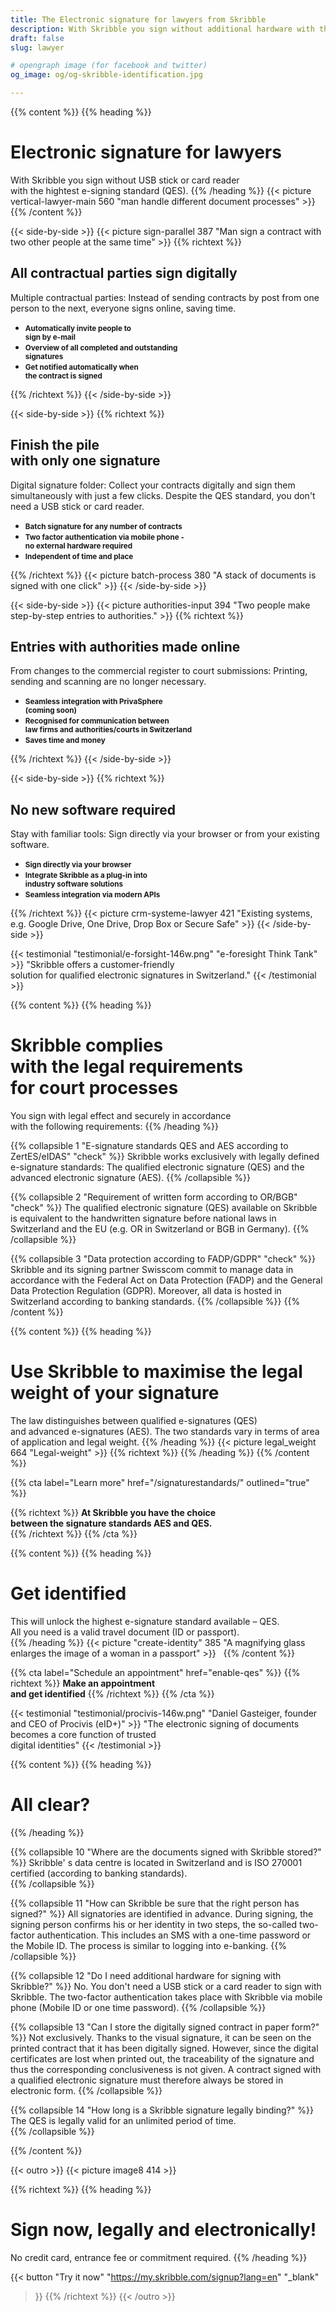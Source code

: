 ```yaml
---
title: The Electronic signature for lawyers from Skribble
description: With Skribble you sign without additional hardware with the qualified electronic signature (QES). All contractual parties sign electronically.
draft: false
slug: lawyer

# opengraph image (for facebook and twitter)
og_image: og/og-skribble-identification.jpg

---
```


{{% content %}}
{{% heading %}}
# Electronic signature for lawyers
With Skribble you sign without USB stick or card reader <br class="hide-for-mobile">with the hightest e-signing standard (QES).
{{% /heading %}}
{{< picture vertical-lawyer-main 560 "man handle different document processes" >}}
{{% /content %}}

[//]: # (--------------------------------------------------------------------------------------------------------------)

{{< side-by-side >}}
{{< picture sign-parallel 387 "Man sign a contract with two other people at the same time" >}}
{{% richtext %}}
## All contractual parties sign digitally
Multiple contractual parties: Instead of sending contracts by post from one person to the next, everyone signs online, saving time.

- **<small>Automatically invite people to <br class="hide-for-mobile">sign by e-mail</small>**
- **<small>Overview of all completed and outstanding <br class="hide-for-mobile">signatures</small>**
- **<small>Get notified automatically when <br class="hide-for-mobile">the contract is signed</small>**

{{% /richtext %}}
{{< /side-by-side >}}

[//]: # (--------------------------------------------------------------------------------------------------------------)

{{< side-by-side >}}
{{% richtext %}}
## Finish the pile <br class="hide-for-mobile">with only one signature
Digital signature folder: Collect your contracts digitally and sign them simultaneously with just a few clicks. Despite the QES standard, you don't need a USB stick or card reader.

- **<small>Batch signature for any number of contracts</small>**
- **<small>Two factor authentication via mobile phone - <br class="hide-for-mobile">no external hardware required</small>**
- **<small>Independent of time and place</small>**

{{% /richtext %}}
{{< picture batch-process 380 "A stack of documents is signed with one click" >}}
{{< /side-by-side >}}

[//]: # (--------------------------------------------------------------------------------------------------------------)

{{< side-by-side >}}
{{< picture authorities-input 394 "Two people make step-by-step entries to authorities." >}}
{{% richtext %}}
## Entries with authorities made online
From changes to the commercial register to court submissions: Printing, sending and scanning are no longer necessary.

- **<small>Seamless integration with PrivaSphere <br class="hide-for-mobile">(coming soon)</small>**
- **<small>Recognised for communication between <br class="hide-for-mobile">law firms and authorities/courts in Switzerland</small>**
- **<small>Saves time and money</small>**

{{% /richtext %}}
{{< /side-by-side >}}

[//]: # (--------------------------------------------------------------------------------------------------------------)

{{< side-by-side >}}
{{% richtext %}}
## No new software required
Stay with familiar tools: Sign directly via your browser or from your existing software.

- **<small>Sign directly via your browser</small>**
- **<small>Integrate Skribble as a plug-in into <br class="hide-for-mobile">industry software solutions </small>**
- **<small>Seamless integration via modern APIs</small>**

{{% /richtext %}}
{{< picture crm-systeme-lawyer 421 "Existing systems, e.g. Google Drive, One Drive, Drop Box or Secure Safe" >}}
{{< /side-by-side >}}

[//]: # (--------------------------------------------------------------------------------------------------------------)

{{< testimonial "testimonial/e-forsight-146w.png" "e-foresight Think Tank" >}}
"Skribble offers a customer-friendly <br class="hide-for-mobile">solution for qualified electronic signatures in Switzerland."
{{< /testimonial >}}

[//]: # (--------------------------------------------------------------------------------------------------------------)

{{% content %}}
{{% heading %}}
# Skribble complies <br class="hide-for-mobile">with the legal requirements <br class="hide-for-mobile">for court processes
You sign with legal effect and securely in accordance <br class="hide-for-mobile">with the following requirements:
{{% /heading %}}

{{% collapsible 1 "E-signature standards QES and AES according to ZertES/eIDAS" "check" %}}
Skribble works exclusively with legally defined e-signature standards: The qualified electronic signature (QES) and the advanced electronic signature (AES).
{{% /collapsible %}}

{{% collapsible 2 "Requirement of written form according to OR/BGB" "check" %}}
The qualified electronic signature (QES) available on Skribble is equivalent to the handwritten signature before national laws in Switzerland and the EU (e.g. OR in Switzerland or BGB in Germany).
{{% /collapsible %}}

{{% collapsible 3 "Data protection according to FADP/GDPR" "check" %}}
Skribble and its signing partner Swisscom commit to manage data in accordance with the Federal Act on Data Protection (FADP) and the General Data Protection Regulation (GDPR). Moreover, all data is hosted in Switzerland according to banking standards.
{{% /collapsible %}}
{{% /content %}}

[//]: # (--------------------------------------------------------------------------------------------------------------)

{{% content %}}
{{% heading %}}
# Use Skribble to maximise the legal weight of your signature
The law distinguishes between qualified e-signatures (QES) <br class="hide-for-mobile">and advanced e-signatures (AES). 
The two standards vary in terms of area <br class="hide-for-mobile">of application and legal weight. 
{{% /heading %}}
{{< picture legal_weight 664 "Legal-weight" >}}
{{% richtext %}}
{{% /heading %}}
{{% /content %}}

{{% cta
  label="Learn more"
  href="/signaturestandards/"
  outlined="true"
%}}

{{% richtext %}}
**At Skribble you have the choice <br class="hide-for-mobile">between the signature standards AES and QES.**<br>
{{% /richtext %}}
{{% /cta %}}

[//]: # (--------------------------------------------------------------------------------------------------------------)


{{% content %}}
{{% heading %}}
# Get identified
This will unlock the highest e-signature standard available – QES. <br class="hide-for-mobile">All you need is a valid travel document (ID or passport).                                
{{% /heading %}}
{{< picture "create-identity" 385 "A magnifying glass enlarges the image of a woman in a passport" >}}
&nbsp;
{{% /content %}}

{{% cta
  label="Schedule an appointment"
  href="enable-qes"
%}}
{{% richtext %}}
**Make an appointment<br>and get identified**
{{% /richtext %}}
{{% /cta %}}

[//]: # (--------------------------------------------------------------------------------------------------------------)

{{< testimonial "testimonial/procivis-146w.png" "Daniel Gasteiger, founder and CEO of Procivis (eID+)" >}}
"The electronic signing of documents becomes a core function of trusted <br class="hide-for-mobile">digital identities"
{{< /testimonial >}}

[//]: # (--------------------------------------------------------------------------------------------------------------)

{{% content %}}
{{% heading %}}
# All clear?
{{% /heading %}}

{{% collapsible 10 "Where are the documents signed with Skribble stored?" %}}
Skribble' s data centre is located in Switzerland and is ISO 270001 certified (according to banking standards).         
{{% /collapsible %}}

{{% collapsible 11 "How can Skribble be sure that the right person has signed?" %}}
All signatories are identified in advance. During signing, the signing person confirms his or her identity in two steps, the so-called two-factor authentication. This includes an SMS with a one-time password or the Mobile ID. The process is similar to logging into e-banking.
{{% /collapsible %}}

{{% collapsible 12 "Do I need additional hardware for signing with Skribble?" %}}
No. You don't need a USB stick or a card reader to sign with Skribble. The two-factor authentication takes place with Skribble via mobile phone (Mobile ID or one time password).
{{% /collapsible %}}

{{% collapsible 13 "Can I store the digitally signed contract in paper form?" %}}
Not exclusively. Thanks to the visual signature, it can be seen on the printed contract that it has been digitally signed. However, since the digital certificates are lost when printed out, the traceability of the signature and thus the corresponding conclusiveness is not given. A contract signed with a qualified electronic signature must therefore always be stored in electronic form.
{{% /collapsible %}}

{{% collapsible 14 "How long is a Skribble signature legally binding?" %}}
The QES is legally valid for an unlimited period of time.                
{{% /collapsible %}}

{{% /content %}}

[//]: # (--------------------------------------------------------------------------------------------------------------)

{{< outro >}}
{{< picture image8 414 >}}

{{% richtext %}}
{{% heading %}}
# Sign now, legally and electronically!
No credit card, entrance fee or commitment required.
{{% /heading %}}

{{< button
  "Try it now"
  "https://my.skribble.com/signup?lang=en"
  "_blank"
>}}
{{% /richtext %}}
{{< /outro >}}

